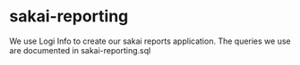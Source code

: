 # sakai-reporting
We use Logi Info to create our sakai reports application. The queries we use are documented in sakai-reporting.sql
